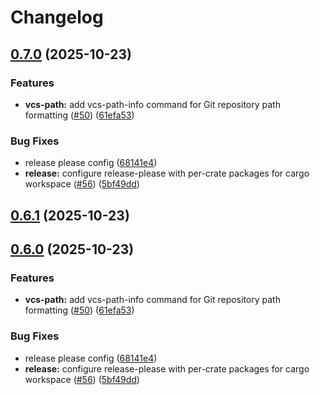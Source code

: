 # Changelog

## [0.7.0](https://github.com/towry/agpod/compare/agpod-vcs-path-v0.6.1...agpod-vcs-path-v0.7.0) (2025-10-23)


### Features

* **vcs-path:** add vcs-path-info command for Git repository path formatting ([#50](https://github.com/towry/agpod/issues/50)) ([61efa53](https://github.com/towry/agpod/commit/61efa533fc21657bcb436e4af74c510bea4e8f29))


### Bug Fixes

* release please config ([68141e4](https://github.com/towry/agpod/commit/68141e42bb4186126110620d2c97dc1a3254ea69))
* **release:** configure release-please with per-crate packages for cargo workspace ([#56](https://github.com/towry/agpod/issues/56)) ([5bf49dd](https://github.com/towry/agpod/commit/5bf49ddbc37506cdd0b073fd2096658564aac228))

## [0.6.1](https://github.com/towry/agpod/compare/v0.6.0...v0.6.1) (2025-10-23)

## [0.6.0](https://github.com/towry/agpod/compare/v0.5.0...v0.6.0) (2025-10-23)


### Features

* **vcs-path:** add vcs-path-info command for Git repository path formatting ([#50](https://github.com/towry/agpod/issues/50)) ([61efa53](https://github.com/towry/agpod/commit/61efa533fc21657bcb436e4af74c510bea4e8f29))


### Bug Fixes

* release please config ([68141e4](https://github.com/towry/agpod/commit/68141e42bb4186126110620d2c97dc1a3254ea69))
* **release:** configure release-please with per-crate packages for cargo workspace ([#56](https://github.com/towry/agpod/issues/56)) ([5bf49dd](https://github.com/towry/agpod/commit/5bf49ddbc37506cdd0b073fd2096658564aac228))
